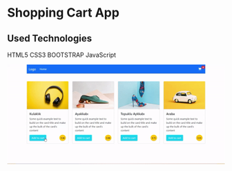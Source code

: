 <h1>Shopping Cart App</h1>
<h2>Used Technologies</h2>
<p>HTML5 CSS3 BOOTSTRAP JavaScript</p>
<img src="/images/ekran.gif">

